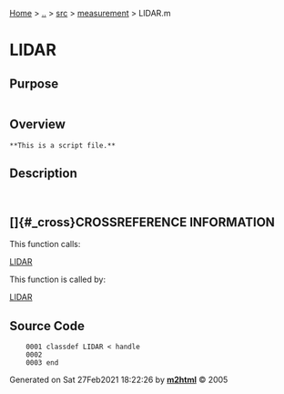 [Home](../../../../index.md) \> [..](#) \> [src](#) \>
[measurement](index.md) \> LIDAR.m



# LIDAR

## Purpose 

``` 
```

## Overview 

``` 
**This is a script file.**
```

## Description 

```
 

```

## []{#_cross}CROSSREFERENCE INFORMATION 

This function calls:

   [LIDAR](LIDAR.md)

This function is called by:

   [LIDAR](LIDAR.md)

## Source Code 

```
    0001 classdef LIDAR < handle
    0002     
    0003 end
```



Generated on Sat 27Feb2021 18:22:26 by
**[m2html](http://www.artefact.tk/software/matlab/m2html/ "Matlab Documentation in HTML")**
© 2005